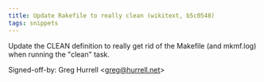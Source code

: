 ```yaml
---
title: Update Rakefile to really clean (wikitext, b5c0548)
tags: snippets
---
```


Update the CLEAN definition to really get rid of the Makefile (and mkmf.log) when running the "clean" task.

Signed-off-by: Greg Hurrell &lt;greg@hurrell.net&gt;
